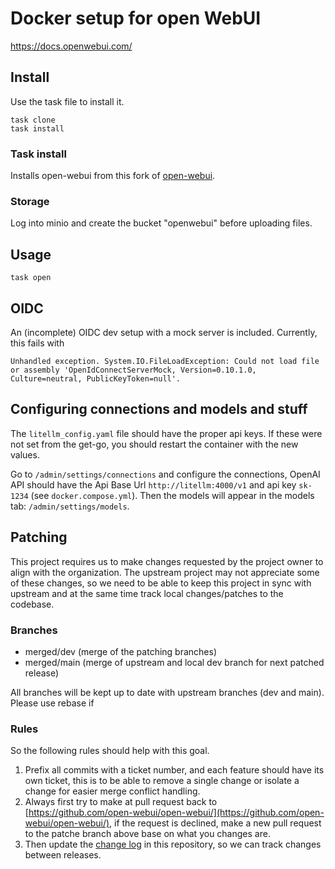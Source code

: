# Docker setup for open WebUI

https://docs.openwebui.com/

## Install

Use the task file to install it.

```shell
task clone
task install
```

### Task install

Installs open-webui from this fork of [open-webui](https://github.com/itk-dev/open-webui).

### Storage

Log into minio and create the bucket "openwebui" before uploading files.

## Usage

```shell
task open
```

## OIDC

An (incomplete) OIDC dev setup with a mock server is included. Currently, this fails with

```text
Unhandled exception. System.IO.FileLoadException: Could not load file or assembly 'OpenIdConnectServerMock, Version=0.10.1.0, Culture=neutral, PublicKeyToken=null'.
```

## Configuring connections and models and stuff

The `litellm_config.yaml` file should have the proper api keys. If these were not set from the get-go, you should
restart the container with the new values.

Go to `/admin/settings/connections` and configure the connections, OpenAI API should have the Api Base Url
`http://litellm:4000/v1` and api key `sk-1234` (see `docker.compose.yml`). Then the models will appear in the models
tab: `/admin/settings/models`.

## Patching

This project requires us to make changes requested by the project owner to align with the organization. The upstream
project may not appreciate some of these changes, so we need to be able to keep this project in sync with upstream and
at the same time track local changes/patches to the codebase.

### Branches

* merged/dev (merge of the patching branches)
* merged/main (merge of upstream and local dev branch for next patched release)

All branches will be kept up to date with upstream branches (dev and main). Please use rebase if

### Rules

So the following rules should help with this goal.

1. Prefix all commits with a ticket number, and each feature should have its own ticket, this is to be able to remove a
   single change or isolate a change for easier merge conflict handling.
2. Always first try to make at pull request back
   to [https://github.com/open-webui/open-webui/](https://github.com/open-webui/open-webui/), if the request is
   declined,
   make a new pull request to the patche branch above base on what you changes are.
3. Then update the [change log](https://github.com/itk-dev/open-webui-docker/blob/main/CHANGELOG.md) in this repository,
   so we can track changes between releases.


